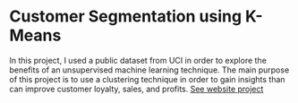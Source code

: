 # Customer Segmentation using K-Means
In this project, I used a public dataset from UCI in order to explore the benefits of an unsupervised machine learning technique. 
The main purpose of this project is to use a clustering technique in order to gain insights than can improve customer loyalty, sales, and profits.
[See website project](https://saulventura.github.io/K-means/)